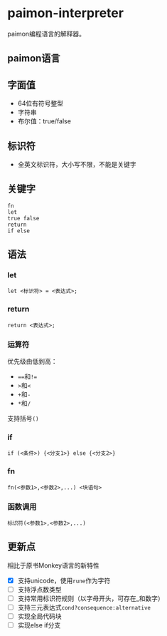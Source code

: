 # paimon-interpreter
paimon编程语言的解释器。

## paimon语言
## 字面值
* 64位有符号整型
* 字符串
* 布尔值：true/false
## 标识符
* 全英文标识符，大小写不限，不能是关键字
## 关键字
```
fn  
let
true false 
return 
if else
```
## 语法
### let
```
let <标识符> = <表达式>;
```
### return
```
return <表达式>;
```
### 运算符
优先级由低到高：
* `==`和`!=`
* `>`和`<`
* `+`和`-`
* `*`和`/`

支持括号`()`

### if
```
if (<条件>) {<分支1>} else {<分支2>}
```

### fn
```
fn(<参数1>,<参数2>,...) <块语句>
```
### 函数调用
```
标识符(<参数1>,<参数2>,...)
```

## 更新点
相比于原书Monkey语言的新特性

* [x] 支持unicode，使用`rune`作为字符
* [ ] 支持浮点数类型
* [ ] 支持常用标识符规则（以字母开头，可存在_和数字）
* [ ] 支持三元表达式`cond?consequence:alternative`
* [ ] 实现全局代码块
* [ ] 实现else if分支